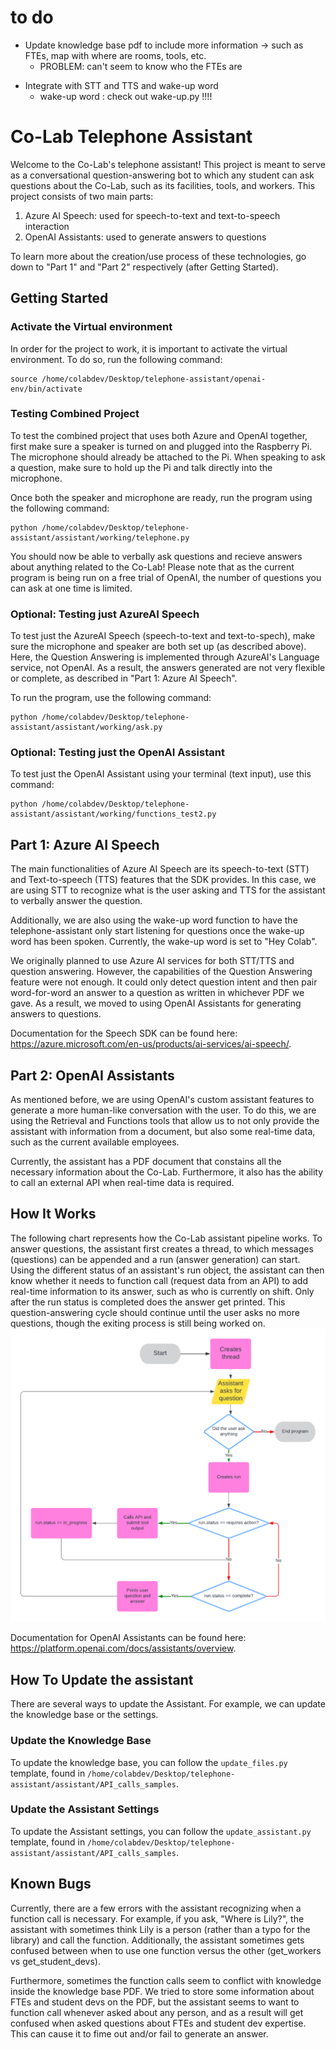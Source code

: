 # to do
<!-- * Create/finish way to update the knowledge base -> have it well documented and easily usable for anyone  -->
* Update knowledge base pdf to include more information -> such as FTEs, map with where are rooms, tools, etc.
    * PROBLEM: can't seem to know who the FTEs are 
<!-- * Add way to exit the bot/finish 
    * auto times out for the complete one with speech -->
* Integrate with STT and TTS and wake-up word 
    <!-- * check out talk_functions.py, seems to do what it needs to kind of  -->
    * wake-up word : check out wake-up.py !!!! 
<!-- * Document everything 
    * this readme lol -->


# Co-Lab Telephone Assistant
Welcome to the Co-Lab's telephone assistant! This project is meant to serve as a conversational question-answering bot to which any student can ask questions about the Co-Lab, such as its facilities, tools, and workers. This project consists of two main parts:
1. Azure AI Speech: used for speech-to-text and text-to-speech interaction
2. OpenAI Assistants: used to generate answers to questions

To learn more about the creation/use process of these technologies, go down to "Part 1" and "Part 2" respectively (after Getting Started).

## Getting Started

### Activate the Virtual environment
In order for the project to work, it is important to activate the virtual environment. To do so, run the following command:
```
source /home/colabdev/Desktop/telephone-assistant/openai-env/bin/activate
```

### Testing Combined Project
To test the combined project that uses both Azure and OpenAI together, first make sure a speaker is turned on and plugged into the Raspberry Pi. The microphone should already be attached to the Pi. When speaking to ask a question, make sure to hold up the Pi and talk directly into the microphone. 

Once both the speaker and microphone are ready, run the program using the following command:

```
python /home/colabdev/Desktop/telephone-assistant/assistant/working/telephone.py
```
You should now be able to verbally ask questions and recieve answers about anything related to the Co-Lab! Please note that as the current program is being run on a free trial of OpenAI, the number of questions you can ask at one time is limited. 

### Optional: Testing just AzureAI Speech
To test just the AzureAI Speech (speech-to-text and text-to-spech), make sure the microphone and speaker are both set up (as described above). Here, the Question Answering is implemented through AzureAI's Language service, not OpenAI. As a result, the answers generated are not very flexible or complete, as described in "Part 1: Azure AI Speech".

To run the program, use the following command: 
```
python /home/colabdev/Desktop/telephone-assistant/assistant/working/ask.py
```

### Optional: Testing just the OpenAI Assistant
To test just the OpenAI Assistant using your terminal (text input), use this command: 
```
python /home/colabdev/Desktop/telephone-assistant/assistant/working/functions_test2.py
```

## Part 1: Azure AI Speech
The main functionalities of Azure AI Speech are its speech-to-text (STT) and Text-to-speech (TTS) features that the SDK provides. In this case, we are using STT to recognize what is the user asking and TTS for the assistant to verbally answer the question.

Additionally, we are also using the wake-up word function to have the telephone-assistant only start listening for questions once the wake-up word has been spoken. Currently, the wake-up word is set to "Hey Colab".

We originally planned to use Azure AI services for both STT/TTS and question answering. However, the capabilities of the Question Answering feature were not enough. It could only detect question intent and then pair word-for-word an answer to a question as written in whichever PDF we gave. As a result, we moved to using OpenAI Assistants for generating answers to questions.

Documentation for the Speech SDK can be found here: https://azure.microsoft.com/en-us/products/ai-services/ai-speech/. 

## Part 2: OpenAI Assistants 
As mentioned before, we are using OpenAI's custom assistant features to generate a more human-like conversation with the user. To do this, we are using the Retrieval and Functions tools that allow us to not only provide the assistant with information from a document, but also some real-time data, such as the current available employees. 

Currently, the assistant has a PDF document that constains all the necessary information about the Co-Lab. Furthermore, it also has the ability to call an external API when real-time data is required. 

## How It Works
The following chart represents how the Co-Lab assistant pipeline works. To answer questions, the assistant first creates a thread, to which messages (questions) can be appended and a run (answer generation) can start. Using the different status of an assistant's run object, the assistant can then know whether it needs to function call (request data from an API) to add real-time information to its answer, such as who is currently on shift. Only after the run status is completed does the answer get printed. This question-answering cycle should continue until the user asks no more questions, though the exiting process is still being worked on.
![Program flowchart](./assistant/media/Assistant%20flowchart.png)

Documentation for OpenAI Assistants can be found here: https://platform.openai.com/docs/assistants/overview. 

## How To Update the assistant
There are several ways to update the Assistant. For example, we can update the knowledge base or the settings.
### Update the Knowledge Base
To update the knowledge base, you can follow the `update_files.py` template, found in `/home/colabdev/Desktop/telephone-assistant/assistant/API_calls_samples`.

### Update the Assistant Settings
To update the Assistant settings, you can follow the `update_assistant.py` template, found in `/home/colabdev/Desktop/telephone-assistant/assistant/API_calls_samples`.

## Known Bugs 
Currently, there are a few errors with the assistant recognizing when a function call is necessary. For example, if you ask, "Where is Lily?", the assistant with sometimes think Lily is a person (rather than a typo for the library) and call the function. Additionally, the assistant sometimes gets confused between when to use one function versus the other (get_workers vs get_student_devs).

Furthermore, sometimes the function calls seem to conflict with knowledge inside the knowledge base PDF. We tried to store some information about FTEs and student devs on the PDF, but the assistant seems to want to function call whenever asked about any person, and as a result will get confused when asked questions about FTEs and student dev expertise. This can cause it to fime out and/or fail to generate an answer. 